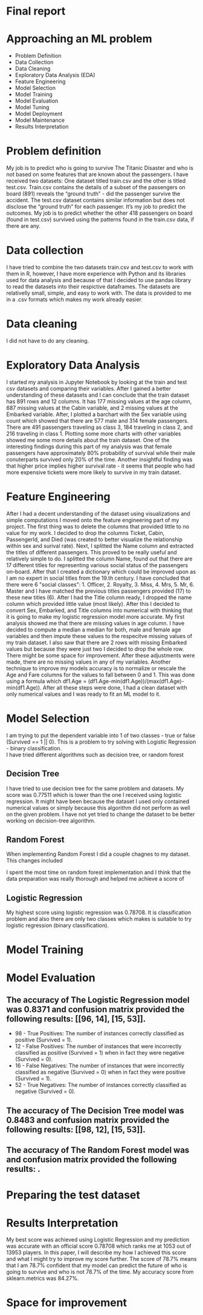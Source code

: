 # Final report

# Approaching an ML problem

- Problem Definition
- Data Collection
- Data Cleaning
- Exploratory Data Analysis (EDA)
- Feature Engineering
- Model Selection
- Model Training
- Model Evaluation
- Model Tuning
- Model Deployment
- Model Maintenance
- Results Interpretation

# Problem definition

My job is to predict who is going to survive The Titanic Disaster and who is not based on some features that are known about the passengers. I have received two datasets: One dataset titled train.csv and the other is titled test.csv.  Train.csv contains the details of a subset of the passengers on board (891) reveals the “ground truth” - did the passenger survive the accident. The test.csv dataset contains similar information but does not disclose the “ground truth” for each passenger. It’s my job to predict the outcomes. My job is to predict whether the other 418 passengers on board (found in test.csv) survived using the patterns found in the train.csv data, if there are any.

# Data collection

I have tried to combine the two datasets train.csv and test.csv to work with them in R, however, I have more experience with Python and its libraries used for data analysis and because of that I decided to use pandas library to read the datasets into their respictive dataframes. The datasets are relativelly small, simple, and easy to work with. The data is provided to me in a .csv formats which makes my work already easier. 

# Data cleaning

I did not have to do any cleaning. 

# Exploratory Data Analysis

I started my analysis in Jupyter Notebook by looking at the train and test csv datasets and comparing their variables. After I gained a better understanding of these datasets and I can conclude that the train dataset has 891 rows and 12 columns. It has 177 missing values at the age column, 687 missing values at the Cabin variable, and 2 missing values at the Embarked variable. After, I plotted a barchart with the Sex variable using count which showed that there are 577 male and 314 female passengers. There are 491 passengers traveling as class 3, 184 traveling in class 2, and 216 traveling in class 1.  Plotting some more charts with other variables showed me some more details about the train dataset. One of the interesting findings during this part of my analysis was that female passengers have approximately 80% probability of survival while their male conuterparts survived only 20% of the time. Another insightful finding was that higher price implies higher survival rate - it seems that people who had more expensive tickets were more likely to survive in my train dataset. 

# Feature Engineering

After I had a decent understanding of the dataset using visualizations and simple computations I moved onto the feature engineering part of my project. The first thing was to delete the columns that provided little to no value for my work. I decided to drop the columns Ticket, Cabin, PassengerId, and Died (was created to better visualize the relationship within sex and surival rate). Next, I splitted the Name column and extracted the titles of different passengers. This proved to be really useful and relatively simple to do. I splitted the column Name, found out that there are 17 different titles for representing various social status of the passengers on-board. After that I created a dictionary which could be improved upon as I am no expert in social titles from the 19.th century. I have concluded that there were 6 "social classes": 1. Officer, 2. Royalty, 3. Miss, 4. Mrs, 5. Mr, 6. Master and I have matched the previous titles passengers provided (17) to these new titles (6). After I had the Title column ready, I dropped the name column which provided little value (most likely). After this I decided to convert Sex, Embarked, and Title columns into numerical with thinking that it is going to make my logistic regression model more accurate. My first analysis showed me that there are missing values in age column. I have decided to compute a median a median for both, male and female age variables and then impute these values to the respecitve missing values of my train dataset. I also saw that there are 2 rows with missing Embarked values but because they were just two I decided to drop the whole row. There might be some space for improvement. After these adjustments were made, there are no missing values in any of my variables. Another technique to improve my models accuracy is to normalize or rescale the Age and Fare columns for the values to fall between 0 and 1. This was done using a formula which df1.Age = (df1.Age-min(df1.Age))/(max(df1.Age)-min(df1.Age)). After all these steps were done, I had a clean dataset with only numerical values and I was ready to fit an ML model to it. 

# Model Selection

I am trying to put the dependent variable into 1 of two classes - true or false (Survived == 1 || 0). This is a problem to try solving with Logistic Regression - binary classification.  
I have tried different algorithms such as decision tree, or random forest


## Decision Tree

I have tried to use decision tree for the same problem and datasets. My score was 0.77511 which is lower than the one I received using logistic regression. It might have been because the dataset I used only contained numerical values or simply because this algorithm did not perform as well on the given problem. I have not yet tried to change the dataset to be better working on decision-tree algorithm.

## Random Forest

When implementing Random Forest I did a couple chagnes to my dataset. This changes included

I spent the most time on random forest implementation and I think that the data preparation was really thorough and helped me achieve a score of

## Logistic Regression

My highest score using logistic regression was 0.78708. It is  classification problem and also there are only two classes which makes is suitable to try logistic regression (binary classification).

# Model Training



# Model Evaluation

## The accuracy of The Logistic Regression model was 0.8371 and confusion matrix provided the following results: [[96, 14], [15, 53]].
- 98 - True Positives: The number of instances correctly classified as positive (Survived = 1).
- 12 - False Positives: The number of instances that were incorrectly classified as positive (Survived = 1) when in fact they were negative (Survived = 0).
- 16 - False Negatives: The number of instances that were incorrectly classified as negative (Survived = 0) when in fact they were positive (Survived = 1).
- 52 - True Negatives: The number of instances correctly classified as negative (Survived = 0).

## The accuracy of The Decision Tree model was 0.8483 and confusion matrix provided the following results: [[98, 12], [15, 53]].

## The accuracy of The Random Forest model was  and confusion matrix provided the following results: .



# Preparing the test dataset



# Results Interpretation

My best score was achieved using Logistic Regression and my prediction was accurate with an official score 0.78708 which ranks me at 1053 out of 13953 players. In this paper, I will describe my how I achieved this score and what I might try to improve my score further. The score of 78.7% means that I am 78.7% confident that my model can predict the future of who is going to survive and who is not 78.7% of the time. My accuracy score from sklearn.metrics was 84.27%. 

# Space for improvement

